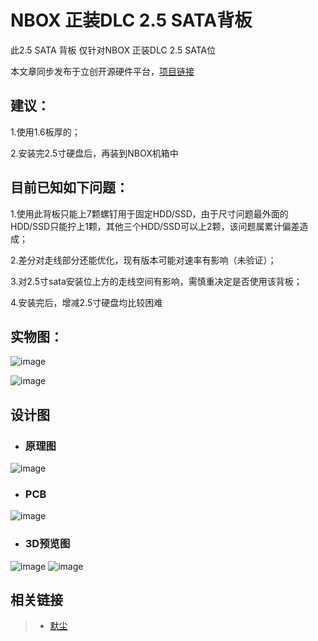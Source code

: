 
# **NBOX 正装DLC 2.5 SATA背板**
此2.5 SATA 背板 仅针对NBOX 正装DLC 2.5 SATA位

本文章同步发布于立创开源硬件平台，[项目链接](https://oshwhub.com/mochy/NBOX-2.5-SATA)

## 建议：
1.使用1.6板厚的；

2.安装完2.5寸硬盘后，再装到NBOX机箱中

## 目前已知如下问题：
1.使用此背板只能上7颗螺钉用于固定HDD/SSD，由于尺寸问题最外面的HDD/SSD只能拧上1颗，其他三个HDD/SSD可以上2颗，该问题属累计偏差造成；

2.差分对走线部分还能优化，现有版本可能对速率有影响（未验证）；

3.对2.5寸sata安装位上方的走线空间有影响，需慎重决定是否使用该背板；

4.安装完后，增减2.5寸硬盘均比较困难

## 实物图：
![image](https://user-images.githubusercontent.com/30793263/185729026-80a5d918-968b-46ed-b349-d997772629c5.png)

![image](https://user-images.githubusercontent.com/30793263/185729048-3d379fed-bf37-4465-b6e4-997696b83f05.png)

## 设计图

- ### 原理图
![image](https://user-images.githubusercontent.com/30793263/185729058-633cce12-be76-4544-8778-26e990ddcb30.png)

- ### PCB
![image](https://user-images.githubusercontent.com/30793263/185729076-bd252b56-4114-4182-bf0f-b1420aa24056.png)

- ### 3D预览图
![image](https://user-images.githubusercontent.com/30793263/185729079-33257de4-aefb-4e16-8f87-531591f405e9.png) 
![image](https://user-images.githubusercontent.com/30793263/185729086-2bbe066c-c21c-4654-aab9-dff7668f6c48.png)

## 相关链接

> - [默尘](http://mochy.cn:8090)
